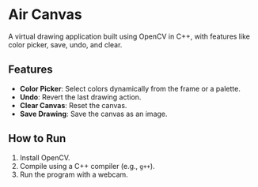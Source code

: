 # Air Canvas
A virtual drawing application built using OpenCV in C++, with features like color picker, save, undo, and clear.

## Features
- **Color Picker**: Select colors dynamically from the frame or a palette.
- **Undo**: Revert the last drawing action.
- **Clear Canvas**: Reset the canvas.
- **Save Drawing**: Save the canvas as an image.

## How to Run
1. Install OpenCV.
2. Compile using a C++ compiler (e.g., `g++`).
3. Run the program with a webcam.

